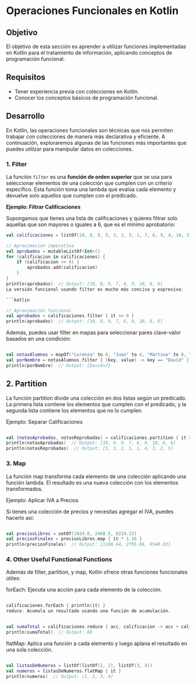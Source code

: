 # Operaciones Funcionales en Kotlin

## Objetivo

El objetivo de esta sección es aprender a utilizar funciones implementadas en Kotlin para el tratamiento de información, aplicando conceptos de programación funcional.

## Requisitos

- Tener experiencia previa con colecciones en Kotlin.
- Conocer los conceptos básicos de programación funcional.

## Desarrollo

En Kotlin, las operaciones funcionales son técnicas que nos permiten trabajar con colecciones de manera más declarativa y eficiente. A continuación, exploraremos algunas de las funciones más importantes que puedes utilizar para manipular datos en colecciones.

### 1. **Filter**

La función `filter` es una **función de orden superior** que se usa para seleccionar elementos de una colección que cumplen con un criterio específico. Esta función toma una lambda que evalúa cada elemento y devuelve solo aquellos que cumplen con el predicado.

**Ejemplo: Filtrar Calificaciones**

Supongamos que tienes una lista de calificaciones y quieres filtrar solo aquellas que son mayores o iguales a 6, que es el mínimo aprobatorio:

```kotlin
val calificaciones = listOf(10, 8, 9, 5, 3, 2, 5, 1, 7, 6, 9, 4, 10, 3, 6, 2, 6, 5)

// Aproximación imperativa
val aprobados = mutableListOf<Int>()
for (calificacion in calificaciones) {
    if (calificacion >= 6) {
        aprobados.add(calificacion)
    }
}
println(aprobados)  // Output: [10, 8, 9, 7, 6, 9, 10, 6, 6]
La versión funcional usando filter es mucho más concisa y expresiva:

```kotlin

// Aproximación funcional
val aprobados = calificaciones.filter { it >= 6 }
println(aprobados)  // Output: [10, 8, 9, 7, 6, 9, 10, 6, 6]
```
Además, puedes usar filter en mapas para seleccionar pares clave-valor basados en una condición:

```kotlin

val notasAlumnos = mapOf("Lorenza" to 6, "Juan" to 4, "Martina" to 8, "David" to 7)
val porNombre = notasAlumnos.filter { (key, value) -> key == "David" }
println(porNombre)  // Output: {David=7}
```
## 2. Partition
La función partition divide una colección en dos listas según un predicado. La primera lista contiene los elementos que cumplen con el predicado, y la segunda lista contiene los elementos que no lo cumplen.

Ejemplo: Separar Calificaciones

```kotlin

val (notasAprobadas, notasReprobadas) = calificaciones.partition { it >= 6 }
println(notasAprobadas)  // Output: [10, 8, 9, 7, 6, 9, 10, 6, 6]
println(notasReprobadas)  // Output: [5, 3, 2, 5, 1, 4, 3, 2, 5]
```
### 3. Map
La función map transforma cada elemento de una colección aplicando una función lambda. El resultado es una nueva colección con los elementos transformados.

Ejemplo: Aplicar IVA a Precios

Si tienes una colección de precios y necesitas agregar el IVA, puedes hacerlo así:

```kotlin

val preciosLibres = setOf(1024.0, 2408.5, 8224.33)
val preciosFinales = preciosLibres.map { it * 1.16 }
println(preciosFinales)  // Output: [1188.64, 2795.86, 9548.63]
```

### 4. Other Useful Functional Functions
Además de filter, partition, y map, Kotlin ofrece otras funciones funcionales útiles:

forEach: Ejecuta una acción para cada elemento de la colección.

```kotlin

calificaciones.forEach { println(it) }
reduce: Acumula un resultado usando una función de acumulación.
```

```kotlin

val sumaTotal = calificaciones.reduce { acc, calificacion -> acc + calificacion }
println(sumaTotal)  // Output: 88
```
flatMap: Aplica una función a cada elemento y luego aplana el resultado en una sola colección.

```kotlin

val listasDeNumeros = listOf(listOf(1, 2), listOf(3, 4))
val numeros = listasDeNumeros.flatMap { it }
println(numeros)  // Output: [1, 2, 3, 4]
```
